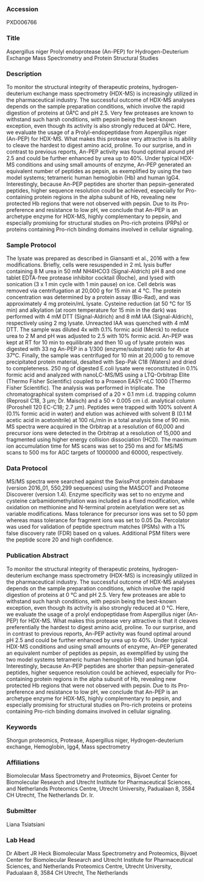 ### Accession
PXD006766

### Title
Aspergillus niger Prolyl endoprotease (An-PEP) for Hydrogen-Deuterium Exchange Mass Spectrometry and Protein Structural Studies

### Description
To monitor the structural integrity of therapeutic proteins, hydrogen-deuterium exchange mass spectrometry (HDX-MS) is increasingly utilized in the pharmaceutical industry. The successful outcome of HDX-MS analyses depends on the sample preparation conditions, which involve the rapid digestion of proteins at 0Â°C and pH 2.5. Very few proteases are known to withstand such harsh conditions, with pepsin being the best-known exception, even though its activity is also strongly reduced at 0Â°C. Here, we evaluate the usage of a Prolyl-endopeptidase from Aspergillus niger (An-PEP) for HDX-MS. What makes this protease very attractive is its ability to cleave the hardest to digest amino acid, proline. To our surprise, and in contrast to previous reports, An-PEP activity was found optimal around pH 2.5 and could be further enhanced by urea up to 40%. Under typical HDX-MS conditions and using small amounts of enzyme, An-PEP generated an equivalent number of peptides as pepsin, as exemplified by using the two model systems; tetrameric human hemoglobin (Hb) and human IgG4. Interestingly, because An-PEP peptides are shorter than pepsin-generated peptides, higher sequence resolution could be achieved, especially for Pro-containing protein regions in the alpha subunit of Hb, revealing new protected Hb regions that were not observed with pepsin. Due to its Pro-preference and resistance to low pH, we conclude that An-PEP is an archetype enzyme for HDX-MS, highly complementary to pepsin, and especially promising for structural studies on Pro-rich proteins (PRPs) or proteins containing Pro-rich binding domains involved in cellular signaling.

### Sample Protocol
The lysate was prepared as described in Giansanti et al., 2016 with a few modifications. Briefly, cells were resuspended in 2 mL lysis buffer containing 8 M urea in 50 mM NH4HCO3 (Signal-Aldrich) pH 8 and one tablet EDTA-free protease inhibitor cocktail (Roche), and lysed with sonication (3 x 1 min cycle with 1 min pause) on ice. Cell debris was removed via centrifugation at 20,000 g for 15 min at 4 °C. The protein concentration was determined by a protein assay (Bio-Rad), and was approximately 4 mg protein/mL lysate. Cysteine reduction (at 50 °C for 15 min) and alkylation (at room temperature for 15 min in the dark) was performed with 4 mM DTT (Signal-Aldrich) and 8 mM IAA (Signal-Aldrich), respectively using 2 mg lysate. Unreacted IAA was quenched with 4 mM DTT. The sample was diluted 4x with 0.1% formic acid (Merck) to reduce urea to 2 M and pH was adjusted to 2.5 with 10% formic acid. An-PEP was kept at RT for 10 min to equilibrate and then 10 ug of lysate protein was digested with 33 ng An-PEP in a 1/300 (enzyme/substrate) ratio for 4h at 37°C. Finally, the sample was centrifuged for 10 min at 20,000 g to remove precipitated protein material, desalted with Sep-Pak C18 (Waters) and dried to completeness.  250 ng of digested E.coli lysate were reconstituted in 0.1% formic acid and analyzed with nanoLC-MS/MS using a LTQ-Orbitrap Elite (Thermo Fisher Scientific) coupled to a Proxeon EASY-nLC 1000 (Thermo Fisher Scientific). The analysis was performed in triplicate. The chromatographical system comprised of a 20 × 0.1 mm i.d. trapping column (Reprosil C18, 3 μm; Dr. Maisch) and a 50 × 0.005 cm i.d. analytical column (Poroshell 120 EC-C18; 2.7 μm). Peptides were trapped with 100% solvent A (0.1% formic acid in water) and elution was achieved with solvent B (0.1 M acetic acid in acetonitrile) at 100 nL/min in a total analysis time of 90 min. MS spectra were acquired in the Orbitrap at a resolution of 60,000 and precursor ions were detected in the Orbitrap at a resolution of 15,000 and fragmented using higher energy collision dissociation (HCD). The maximum ion accumulation time for MS scans was set to 250 ms and for MS/MS scans to 500 ms for AGC targets of 1000000 and 60000, respectively.

### Data Protocol
MS/MS spectra were searched against the SwissProt protein database (version 2016_01, 550,299 sequences) using the MASCOT and Proteome Discoverer (version 1.4). Enzyme specificity was set to no enzyme and cysteine carbamidomethylation was included as a fixed modification, while oxidation on methionine and N-terminal protein acetylation were set as variable modifications. Mass tolerance for precursor ions was set to 50 ppm whereas mass tolerance for fragment ions was set to 0.05 Da. Percolator was used for validation of peptide spectrum matches (PSMs) with a 1% false discovery rate (FDR) based on q values. Additional PSM filters were the peptide score 20 and high confidence.

### Publication Abstract
To monitor the structural integrity of therapeutic proteins, hydrogen-deuterium exchange mass spectrometry (HDX-MS) is increasingly utilized in the pharmaceutical industry. The successful outcome of HDX-MS analyses depends on the sample preparation conditions, which involve the rapid digestion of proteins at 0 &#xb0;C and pH 2.5. Very few proteases are able to withstand such harsh conditions, with pepsin being the best-known exception, even though its activity is also strongly reduced at 0 &#xb0;C. Here, we evaluate the usage of a prolyl endopeptidase from Aspergillus niger (An-PEP) for HDX-MS. What makes this protease very attractive is that it cleaves preferentially the hardest to digest amino acid, proline. To our surprise, and in contrast to previous reports, An-PEP activity was found optimal around pH 2.5 and could be further enhanced by urea up to 40%. Under typical HDX-MS conditions and using small amounts of enzyme, An-PEP generated an equivalent number of peptides as pepsin, as exemplified by using the two model systems tetrameric human hemoglobin (Hb) and human IgG4. Interestingly, because An-PEP peptides are shorter than pepsin-generated peptides, higher sequence resolution could be achieved, especially for Pro-containing protein regions in the alpha subunit of Hb, revealing new protected Hb regions that were not observed with pepsin. Due to its Pro-preference and resistance to low pH, we conclude that An-PEP is an archetype enzyme for HDX-MS, highly complementary to pepsin, and especially promising for structural studies on Pro-rich proteins or proteins containing Pro-rich binding domains involved in cellular signaling.

### Keywords
Shorgun proteomics, Protease, Aspergillus niger, Hydrogen-deuterium exchange, Hemoglobin, Igg4, Mass spectrometry

### Affiliations
Biomolecular Mass Spectrometry and Proteomics, Bijvoet Center for Biomolecular Research and Utrecht Institute for Pharmaceutical Sciences, and Netherlands Proteomics Centre, Utrecht University, Padualaan 8, 3584 CH Utrecht, The Netherlands
Dr. Ir.

### Submitter
Liana Tsiatsiani

### Lab Head
Dr Albert JR Heck
Biomolecular Mass Spectrometry and Proteomics, Bijvoet Center for Biomolecular Research and Utrecht Institute for Pharmaceutical Sciences, and Netherlands Proteomics Centre, Utrecht University, Padualaan 8, 3584 CH Utrecht, The Netherlands


